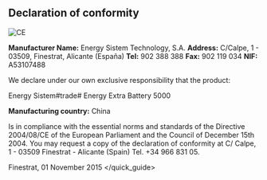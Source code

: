 ## Declaration of conformity

![CE](http://static.energysistem.com/images/manuals/39052/54887c2a4f567.jpg)

**Manufacturer Name:** Energy Sistem Technology, S.A.
**Address:** C/Calpe, 1 - 03509, Finestrat, Alicante (España)
**Tel:** 902 388 388
**Fax:** 902 119 034
**NIF:** A53107488

We declare under our own exclusive responsibility that the product:

Energy Sistem#trade# Energy Extra Battery 5000

**Manufacturing country:** China

Is in compliance with the essential norms and standards of the Directive 2004/08/CE of the European Parliament and the Council of December 15th 2004. You may request a copy of the declaration of conformity at C/ Calpe, 1 - 03509 Finestrat - Alicante (Spain) Tel. +34 966 831 05.

Finestrat,  01 November 2015
</quick_guide>

